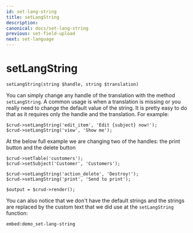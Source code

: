 ```yaml
---
id: set-lang-string
title: setLangString
description: 
canonical: docs/set-lang-string
previous: set-field-upload
next: set-language
---
```


# setLangString

<pre><code class="language-php">setLangString(string $handle, string $translation)</code></pre>
You can simply change any handle of the translation with the method <code>setLangString</code>. A common usage is when a translation is missing or you really need to change the default value of the string. It is pretty easy to do that as it requires only the handle and the translation. For example:

<pre><code class="language-php">$crud->setLangString('edit_item', 'Edit {subject} now!');
$crud->setLangString('view', 'Show me');
</code></pre>

At the below full example we are changing two of the handles: the print button and the delete button
<pre><code class="language-php">$crud->setTable('customers');
$crud->setSubject('Customer', 'Customers');

$crud->setLangString('action_delete', 'Destroy!');
$crud->setLangString('print', 'Send to print');

$output = $crud->render();</code></pre>

You can also notice that we don't have the default strings and the strings are replaced by the custom text that we did use at the <code>setLangString</code> function:

`embed:demo_set-lang-string`